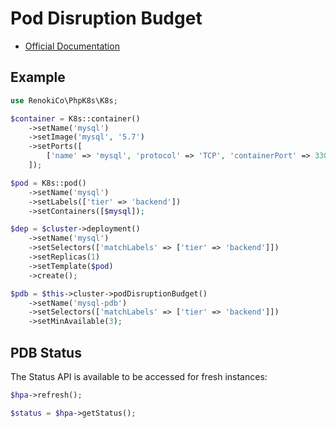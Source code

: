 # Pod Disruption Budget

- [Official Documentation](https://kubernetes.io/docs/tasks/run-application/configure-pdb/)

## Example

```php
use RenokiCo\PhpK8s\K8s;

$container = K8s::container()
    ->setName('mysql')
    ->setImage('mysql', '5.7')
    ->setPorts([
        ['name' => 'mysql', 'protocol' => 'TCP', 'containerPort' => 3306],
    ]);

$pod = K8s::pod()
    ->setName('mysql')
    ->setLabels(['tier' => 'backend'])
    ->setContainers([$mysql]);

$dep = $cluster->deployment()
    ->setName('mysql')
    ->setSelectors(['matchLabels' => ['tier' => 'backend']])
    ->setReplicas(1)
    ->setTemplate($pod)
    ->create();

$pdb = $this->cluster->podDisruptionBudget()
    ->setName('mysql-pdb')
    ->setSelectors(['matchLabels' => ['tier' => 'backend']])
    ->setMinAvailable(3);
```

## PDB Status

The Status API is available to be accessed for fresh instances:

```php
$hpa->refresh();

$status = $hpa->getStatus();
```
